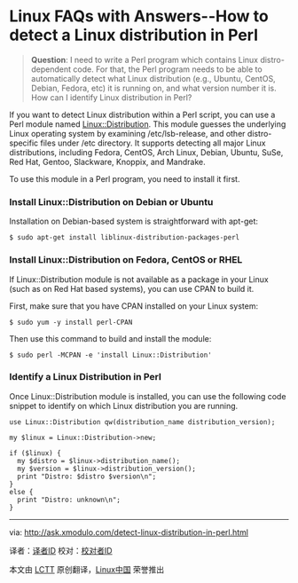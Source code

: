 Linux FAQs with Answers--How to detect a Linux distribution in Perl
================================================================================
> **Question**: I need to write a Perl program which contains Linux distro-dependent code. For that, the Perl program needs to be able to automatically detect what Linux distribution (e.g., Ubuntu, CentOS, Debian, Fedora, etc) it is running on, and what version number it is. How can I identify Linux distribution in Perl? 

If you want to detect Linux distribution within a Perl script, you can use a Perl module named [Linux::Distribution][1]. This module guesses the underlying Linux operating system by examining /etc/lsb-release, and other distro-specific files under /etc directory. It supports detecting all major Linux distributions, including Fedora, CentOS, Arch Linux, Debian, Ubuntu, SuSe, Red Hat, Gentoo, Slackware, Knoppix, and Mandrake.

To use this module in a Perl program, you need to install it first.

### Install Linux::Distribution on Debian or Ubuntu ###

Installation on Debian-based system is straightforward with apt-get:

    $ sudo apt-get install liblinux-distribution-packages-perl 

### Install Linux::Distribution on Fedora, CentOS or RHEL ###

If Linux::Distribution module is not available as a package in your Linux (such as on Red Hat based systems), you can use CPAN to build it.

First, make sure that you have CPAN installed on your Linux system:

    $ sudo yum -y install perl-CPAN 

Then use this command to build and install the module:

    $ sudo perl -MCPAN -e 'install Linux::Distribution' 

### Identify a Linux Distribution in Perl ###

Once Linux::Distribution module is installed, you can use the following code snippet to identify on which Linux distribution you are running.

    use Linux::Distribution qw(distribution_name distribution_version);
     
    my $linux = Linux::Distribution->new;
     
    if ($linux) {
      my $distro = $linux->distribution_name();
      my $version = $linux->distribution_version();
      print "Distro: $distro $version\n";
    }
    else {
      print "Distro: unknown\n";
    }

--------------------------------------------------------------------------------

via: http://ask.xmodulo.com/detect-linux-distribution-in-perl.html

译者：[译者ID](https://github.com/译者ID)
校对：[校对者ID](https://github.com/校对者ID)

本文由 [LCTT](https://github.com/LCTT/TranslateProject) 原创翻译，[Linux中国](http://linux.cn/) 荣誉推出

[1]:https://metacpan.org/pod/Linux::Distribution